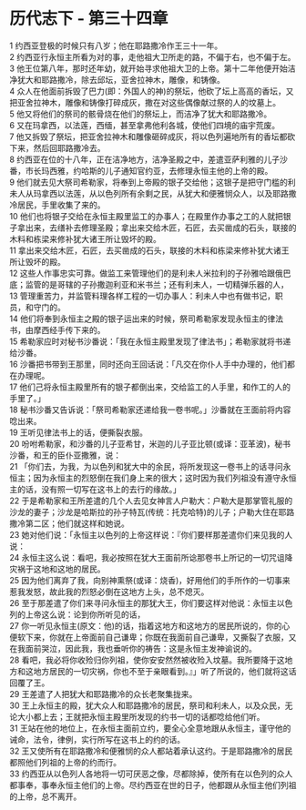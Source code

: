 # 历代志下 - 第三十四章
  
 1 约西亚登极的时候只有八岁；他在耶路撒冷作王三十一年。  
 2 约西亚行永恒主所看为对的事，走他祖大卫所走的路，不偏于右，也不偏于左。  
 3 他王位第八年，那时还年幼，就开始寻求他祖大卫的上帝。第十二年他便开始洁净犹大和耶路撒冷，除去邱坛，亚舍拉神木，雕像，和铸像。  
 4 众人在他面前拆毁了巴力(即：外国人的神)的祭坛，他砍了坛上高高的香坛，又把亚舍拉神木，雕像和铸像打碎成灰，撒在对这些偶像献过祭的人的坟墓上。  
 5 他又将他们的祭司的骸骨烧在他们的祭坛上，而洁净了犹大和耶路撒冷。  
 6 又在玛拿西，以法莲，西缅，甚至拿弗他利各城，使他们四境的庙宇荒废。  
 7 他又拆毁了祭坛，把亚舍拉神木和雕像砸碎成灰，将以色列遍地所有的香坛都砍下来，然后回耶路撒冷去。  
 8 约西亚在位的十八年，正在洁净地方，洁净圣殿之中，差遣亚萨利雅的儿子沙番，市长玛西雅，约哈斯的儿子通知官约亚，去修理永恒主他的上帝的殿。  
 9 他们就去见大祭司希勒家，将奉到上帝殿的银子交给他；这银子是把守门槛的利未人从玛拿西以法莲，从以色列所有余剩之民，从犹大和便雅悯众人，以及耶路撒冷居民，手里收集了来的。  
 10 他们也将银子交给在永恒主殿里监工的办事人；在殿里作办事之工的人就把银子拿出来，去缮补去修理圣殿；拿出来交给木匠，石匠，去买凿成的石头，联接的木料和栋梁来修补犹大诸王所让毁坏的殿。  
 11 拿出来交给木匠，石匠，去买凿成的石头，联接的木料和栋梁来修补犹大诸王所让毁坏的殿。  
 12 这些人作事忠实可靠。做监工来管理他们的是利未人米拉利的子孙雅哈跟俄巴底；监管的是哥辖的子孙撒迦利亚和米书兰；还有利未人，一切精弹乐器的人，  
 13 管理重苦力，并监管料理各样工程的一切办事人：利未人中也有做书记，职员，和守门的。  
 14 他们将奉到永恒主之殿的银子运出来的时候，祭司希勒家发现永恒主的律法书，由摩西经手传下来的。  
 15 希勒家应时对秘书沙番说：「我在永恒主殿里发现了律法书」；希勒家就将书递给沙番。  
 16 沙番把书带到王那里，同时还向王回话说：「凡交在你仆人手中办理的，他们都在办理呢。  
 17 他们己将永恒主殿里所有的银子都倒出来，交给监工的人手里，和作工的人的手里了。」  
 18 秘书沙番又告诉说：「祭司希勒家还递给我一卷书呢。」沙番就在王面前将内容唸出来。  
 19 王听见律法书上的话，便撕裂衣服。  
 20 吩咐希勒家，和沙番的儿子亚希甘，米迦的儿子亚比顿(或译：亚革波)，秘书沙番，和王的臣仆亚撒雅，说：  
 21 「你们去，为我，为以色列和犹大中的余民，将所发现这一卷书上的话寻问永恒主；因为永恒主的烈怒倒在我们身上来的很大；这时因为我们列祖没有遵守永恒主的话，没有照一切写在这书上的去行的缘故。」  
 22 于是希勒家和王所差遣的几个人去见女神言人户勒大：户勒大是那掌管礼服的沙龙的妻子；沙龙是哈斯拉的孙子特瓦(传统：托克哈特)的儿子；户勒大住在耶路撒冷第二区；他们就这样和她说。  
 23 她对他们说：「永恒主以色列的上帝这样说：『你们要样那差遣你们来见我的人说：  
 24 永恒主这么说：看吧，我必按照在犹大王面前所谂那卷书上所记的一切咒诅降灾祸于这地和这地的居民。  
 25 因为他们离弃了我，向别神熏祭(或译：烧香)，好用他们的手所作的一切事来惹我发怒，故此我的烈怒必倒在这地方上头，总不熄灭。  
 26 至于那差遣了你们来寻问永恒主的那犹大王，你们要这样对他说：永恒主以色列的上帝这么说：论到你所听见的话，  
 27 你一听见永恒主(原文：他)的话，指着这地方和这地方的居民所说的，你的心便软下来，你就在上帝面前自己谦卑；你既在我面前自己谦卑，又撕裂了衣服，又在我面前哭泣，因此我，我也垂听你的祷告：这是永恒主发神谕说的。  
 28 看吧，我必将你收殓归你列祖，使你安安然然被收殓入坟墓。我所要降于这地方和这地方居民的一切灾祸，你也不至于亲眼看到。』」听了所说的，他们就将这话回覆了王。  
 29 王差遣了人把犹大和耶路撒冷的众长老聚集拢来。  
 30 王上永恒主的殿，犹大众人和耶路撒冷的居民，祭司和利未人，以及众民，无论大小都上去；王就把永恒主殿里所发现的约书一切的话都唸给他们听。  
 31 王站在他的地位上，在永恒主面前立约，要全心全意地跟从永恒主，谨守他的诫命，法令，律例，实行所写在这书上的约的话。  
 32 王又使所有在耶路撒冷和便雅悯的众人都站着承认这约。于是耶路撒冷的居民都照他们列祖的上帝的约而行。  
 33 约西亚从以色列人各地将一切可厌恶之像，尽都除掉，使所有在以色列的众人都事奉，事奉永恒主他们的上帝。尽约西亚在世的日子，他都跟从永恒主他们列祖的上帝，总不离开。